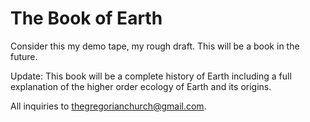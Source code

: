 # The Book of Earth

Consider this my demo tape, my rough draft. This will be a book in the future.

Update: This book will be a complete history of Earth including a full explanation of the higher order ecology of Earth and its origins.

All inquiries to thegregorianchurch@gmail.com.



